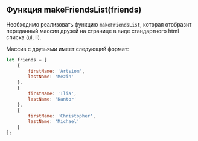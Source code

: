 ## Функция makeFriendsList(friends) ##

Необходимо реализовать функцию `makeFriendsList`, которая отобразит переданный массив
друзей на странице в виде стандартного html списка (ul, li).

Массив с друзьями имеет следующий формат:
```javascript
let friends = [
    {
        firstName: 'Artsiom',
        lastName: 'Mezin'
    },
    {
        firstName: 'Ilia',
        lastName: 'Kantor'
    },
    {
        firstName: 'Christopher',
        lastName: 'Michael'
    }
];
```

